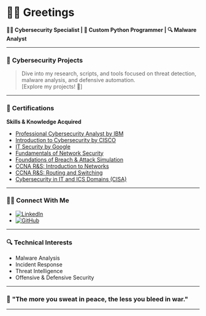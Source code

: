 # 🕵️‍♂️ **Greetings**  
**👨‍💻 Cybersecurity Specialist | 🐍 Custom Python Programmer | 🔍 Malware Analyst**

---

### 🔐 **Cybersecurity Projects**  
> Dive into my research, scripts, and tools focused on threat detection, malware analysis, and defensive automation.  
[Explore my projects! 🚀]

---

### 📜 **Certifications**  
**Skills & Knowledge Acquired**  
* [Professional Cybersecurity Analyst by IBM](#)  
* [Introduction to Cybersecurity by CISCO](#)  
* [IT Security by Google](#)  
* [Fundamentals of Network Security](#)  
* [Foundations of Breach & Attack Simulation](#)  
* [CCNA R&S: Introduction to Networks](#)  
* [CCNA R&S: Routing and Switching](#)  
* [Cybersecurity in IT and ICS Domains (CISA)](#)  

---

### 🧑‍🔬 **Connect With Me**  
* [![LinkedIn](https://img.shields.io/badge/LinkedIn-Connect-blue?style=flat-square&logo=linkedin)](https://www.linkedin.com/in/harbb)  
* [![GitHub](https://img.shields.io/badge/GitHub-Follow-white?style=flat-square&logo=github)](https://github.com/64BitZayn)  

---

### 🔍 **Technical Interests**  
* Malware Analysis  
* Incident Response  
* Threat Intelligence  
* Offensive & Defensive Security  

---

### 👾 **"The more you sweat in peace, the less you bleed in war."**

---

